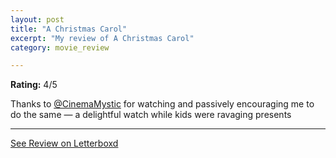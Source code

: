 ```yaml
---
layout: post
title: "A Christmas Carol"
excerpt: "My review of A Christmas Carol"
category: movie_review

---
```


**Rating:** 4/5

Thanks to <a href="https://boxd.it/MltZ" title="@CinemaMystic">@CinemaMystic</a> for watching and passively encouraging me to do the same — a delightful watch while kids were ravaging presents

<hr>

[See Review on Letterboxd](https://boxd.it/8ajJwt)
